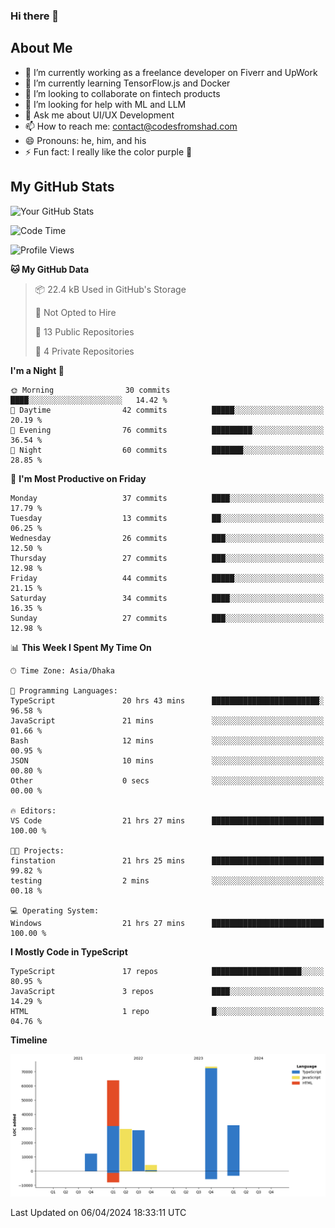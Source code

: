 ### Hi there 👋

## About Me
- 🔭 I’m currently working as a freelance developer on Fiverr and UpWork
- 🌱 I’m currently learning TensorFlow.js and Docker
- 👯 I’m looking to collaborate on fintech products
- 🤔 I’m looking for help with ML and LLM
- 💬 Ask me about UI/UX Development
- 📫 How to reach me: contact@codesfromshad.com
- 😄 Pronouns: he, him, and his
- ⚡ Fun fact: I really like the color purple 💜

## My GitHub Stats

![Your GitHub Stats](https://github-readme-stats.vercel.app/api?username=codesfromshad&show_icons=true&theme=midnight-purple)

<!--START_SECTION:waka-->
![Code Time](http://img.shields.io/badge/Code%20Time-376%20hrs%2038%20mins-blue)

![Profile Views](http://img.shields.io/badge/Profile%20Views-0-blue)

**🐱 My GitHub Data** 

> 📦 22.4 kB Used in GitHub's Storage 
 > 
> 🚫 Not Opted to Hire
 > 
> 📜 13 Public Repositories 
 > 
> 🔑 4 Private Repositories 
 > 
**I'm a Night 🦉** 

```text
🌞 Morning                30 commits          ████░░░░░░░░░░░░░░░░░░░░░   14.42 % 
🌆 Daytime                42 commits          █████░░░░░░░░░░░░░░░░░░░░   20.19 % 
🌃 Evening                76 commits          █████████░░░░░░░░░░░░░░░░   36.54 % 
🌙 Night                  60 commits          ███████░░░░░░░░░░░░░░░░░░   28.85 % 
```
📅 **I'm Most Productive on Friday** 

```text
Monday                   37 commits          ████░░░░░░░░░░░░░░░░░░░░░   17.79 % 
Tuesday                  13 commits          ██░░░░░░░░░░░░░░░░░░░░░░░   06.25 % 
Wednesday                26 commits          ███░░░░░░░░░░░░░░░░░░░░░░   12.50 % 
Thursday                 27 commits          ███░░░░░░░░░░░░░░░░░░░░░░   12.98 % 
Friday                   44 commits          █████░░░░░░░░░░░░░░░░░░░░   21.15 % 
Saturday                 34 commits          ████░░░░░░░░░░░░░░░░░░░░░   16.35 % 
Sunday                   27 commits          ███░░░░░░░░░░░░░░░░░░░░░░   12.98 % 
```


📊 **This Week I Spent My Time On** 

```text
🕑︎ Time Zone: Asia/Dhaka

💬 Programming Languages: 
TypeScript               20 hrs 43 mins      ████████████████████████░   96.58 % 
JavaScript               21 mins             ░░░░░░░░░░░░░░░░░░░░░░░░░   01.66 % 
Bash                     12 mins             ░░░░░░░░░░░░░░░░░░░░░░░░░   00.95 % 
JSON                     10 mins             ░░░░░░░░░░░░░░░░░░░░░░░░░   00.80 % 
Other                    0 secs              ░░░░░░░░░░░░░░░░░░░░░░░░░   00.00 % 

🔥 Editors: 
VS Code                  21 hrs 27 mins      █████████████████████████   100.00 % 

🐱‍💻 Projects: 
finstation               21 hrs 25 mins      █████████████████████████   99.82 % 
testing                  2 mins              ░░░░░░░░░░░░░░░░░░░░░░░░░   00.18 % 

💻 Operating System: 
Windows                  21 hrs 27 mins      █████████████████████████   100.00 % 
```

**I Mostly Code in TypeScript** 

```text
TypeScript               17 repos            ████████████████████░░░░░   80.95 % 
JavaScript               3 repos             ████░░░░░░░░░░░░░░░░░░░░░   14.29 % 
HTML                     1 repo              █░░░░░░░░░░░░░░░░░░░░░░░░   04.76 % 
```



**Timeline**

![Lines of Code chart](https://raw.githubusercontent.com/codesfromshad/codesfromshad/main/assets/bar_graph.png)


 Last Updated on 06/04/2024 18:33:11 UTC
<!--END_SECTION:waka-->

<!--
**codesfromshad/codesfromshad** is a ✨ _special_ ✨ repository because its `README.md` (this file) appears on your GitHub profile.

Here are some ideas to get you started:

- 🔭 I’m currently working on ...
- 🌱 I’m currently learning ...
- 👯 I’m looking to collaborate on ...
- 🤔 I’m looking for help with ...
- 💬 Ask me about ...
- 📫 How to reach me: ...
- 😄 Pronouns: ...
- ⚡ Fun fact: ...
-->
